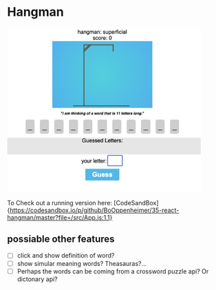 # Hangman
<img src="./public/img/react_hangman.png" width="450">


To Check out a running version here: [CodeSandBox]{https://codesandbox.io/p/github/BoOppenheimer/35-react-hangman/master?file=/src/App.js:1,1}


## possiable other features

- [ ] click and show definition of word?
- [ ] show simular meaning words? Theasauras?...
- [ ] Perhaps the words can be coming from a crossword puzzle api? Or dictonary api?
